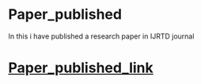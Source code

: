 # Paper_published
In this i have published a research paper in IJRTD journal
# [Paper_published_link](https://app.luminpdf.com/viewer/6178f507c39d90001941888e)
